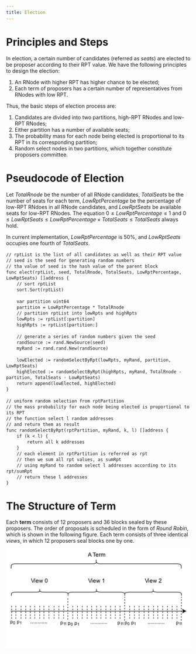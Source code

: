 ```yaml
---
title: Election
---
```


# Principles and Steps

In election, a certain number of candidates (referred as *seats*) are
elected to be proposer according to their RPT value. We have the
following principles to design the election:

1.  An RNode with higher RPT has higher chance to be elected;
2.  Each term of proposers has a certain number of representatives from
    RNodes with low RPT.

Thus, the basic steps of election process are:

1.  Candidates are divided into two partitions, high-RPT RNodes and
    low-RPT RNodes;
2.  Either partition has a number of available seats;
3.  The probability mass for each node being elected is proportional to
    its RPT in its corresponding partition;
4.  Random select nodes in two partitions, which together constitute
    proposers committee.

# Pseudocode of Election

Let $TotalRnode$ be the number of all RNode candidates, $TotalSeats$ be
the number of seats for each term, $LowRptPercentage$ be the percentage
of low-RPT RNdoes in all RNode candidates, and $LowRptSeats$ be
available seats for low-RPT RNodes. The equation
$0\leq LowRptPercentage\leq 1$ and
$0\leq LowRptSeats\leq LowRptPercentage \times TotalSeats \leq TotalSeats$
always hold.

In current implementation, $LowRptPercentage$ is $50\%$, and
$LowRptSeats$ occupies one fourth of $TotalSeats$.

``` {.go}
// rptList is the list of all candidates as well as their RPT value
// seed is the seed for generating random numbers
// tha value of seed is the hash value of the parent block
func elect(rptList, seed, TotalRnode, TotalSeats, LowRptPercentage, LowRptSeats) []address {
    // sort rptList
    sort.Sort(rptList)

    var partition uint64
    partition = LowRptPercentage * TotalRnode
    // partition rptList into lowRpts and highRpts
    lowRpts := rptList[:partition]
    highRpts := rptList[partition:]

    // generate a series of random numbers given the seed
    randSource := rand.NewSource(seed)
    myRand := rand.rand.New(randSource)

    lowElected := randomSelectByRpt(lowRpts, myRand, partition, LowRptSeats)
    highElected := randomSelectByRpt(highRpts, myRand, TotalRnode - partition, TotalSeats - LowRptSeats)
    return append(lowElected, highElected)
}

// uniform random selection from rptPartition
// the mass probability for each node being elected is proportional to its RPT
// the function select l random addresses
// and return them as result
func randomSelectByRpt(rptPartition, myRand, k, l) []address {
    if (k < l) {
        return all k addresses
    }
    // each element in rptPartition is referred as rpt
    // then we sum all rpt values, as sumRpt
    // using myRand to random select l addresses according to its rpt/sumRpt
    // return these l addresses
}
```

# The Structure of Term

Each **term** consists of 12 proposers and 36 blocks sealed by these
proposers. The order of proposals is scheduled in the form of *Round
Robin*, which is shown in the following figure. Each term consists of
three identical *views*, in which 12 proposers seal blocks one by one.

![image](term_structure.png)
